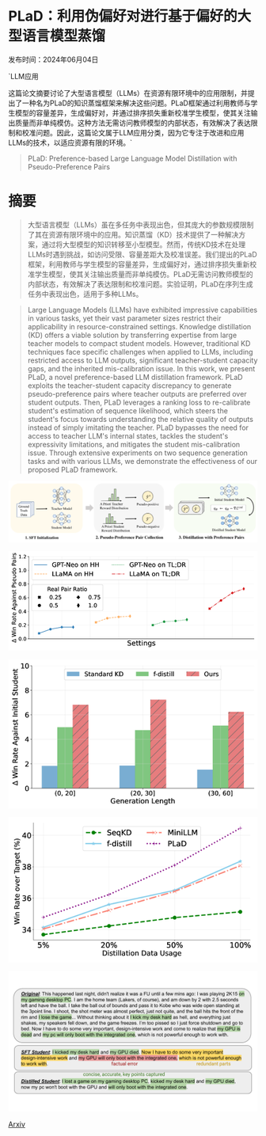 # PLaD：利用伪偏好对进行基于偏好的大型语言模型蒸馏

发布时间：2024年06月04日

`LLM应用

这篇论文摘要讨论了大型语言模型（LLMs）在资源有限环境中的应用限制，并提出了一种名为PLaD的知识蒸馏框架来解决这些问题。PLaD框架通过利用教师与学生模型的容量差异，生成偏好对，并通过排序损失重新校准学生模型，使其关注输出质量而非单纯模仿。这种方法无需访问教师模型的内部状态，有效解决了表达限制和校准问题。因此，这篇论文属于LLM应用分类，因为它专注于改进和应用LLMs的技术，以适应资源有限的环境。`

> PLaD: Preference-based Large Language Model Distillation with Pseudo-Preference Pairs

# 摘要

> 大型语言模型（LLMs）虽在多任务中表现出色，但其庞大的参数规模限制了其在资源有限环境中的应用。知识蒸馏（KD）技术提供了一种解决方案，通过将大型模型的知识转移至小型模型。然而，传统KD技术在处理LLMs时遇到挑战，如访问受限、容量差距大及校准误差。我们提出的PLaD框架，利用教师与学生模型的容量差异，生成偏好对，通过排序损失重新校准学生模型，使其关注输出质量而非单纯模仿。PLaD无需访问教师模型的内部状态，有效解决了表达限制和校准问题。实验证明，PLaD在序列生成任务中表现出色，适用于多种LLMs。

> Large Language Models (LLMs) have exhibited impressive capabilities in various tasks, yet their vast parameter sizes restrict their applicability in resource-constrained settings. Knowledge distillation (KD) offers a viable solution by transferring expertise from large teacher models to compact student models. However, traditional KD techniques face specific challenges when applied to LLMs, including restricted access to LLM outputs, significant teacher-student capacity gaps, and the inherited mis-calibration issue. In this work, we present PLaD, a novel preference-based LLM distillation framework. PLaD exploits the teacher-student capacity discrepancy to generate pseudo-preference pairs where teacher outputs are preferred over student outputs. Then, PLaD leverages a ranking loss to re-calibrate student's estimation of sequence likelihood, which steers the student's focus towards understanding the relative quality of outputs instead of simply imitating the teacher. PLaD bypasses the need for access to teacher LLM's internal states, tackles the student's expressivity limitations, and mitigates the student mis-calibration issue. Through extensive experiments on two sequence generation tasks and with various LLMs, we demonstrate the effectiveness of our proposed PLaD framework.

![PLaD：利用伪偏好对进行基于偏好的大型语言模型蒸馏](../../../paper_images/2406.02886/x1.png)

![PLaD：利用伪偏好对进行基于偏好的大型语言模型蒸馏](../../../paper_images/2406.02886/x2.png)

![PLaD：利用伪偏好对进行基于偏好的大型语言模型蒸馏](../../../paper_images/2406.02886/x3.png)

![PLaD：利用伪偏好对进行基于偏好的大型语言模型蒸馏](../../../paper_images/2406.02886/x4.png)

![PLaD：利用伪偏好对进行基于偏好的大型语言模型蒸馏](../../../paper_images/2406.02886/x5.png)

[Arxiv](https://arxiv.org/abs/2406.02886)